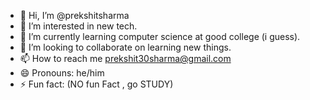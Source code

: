 - 👋 Hi, I’m @prekshitsharma
- 👀 I’m interested in new tech.
- 🌱 I’m currently learning computer science at good college (i guess).
- 💞️ I’m looking to collaborate on learning new things.
- 📫 How to reach me prekshit30sharma@gmail.com
- 😄 Pronouns: he/him
- ⚡ Fun fact: (NO fun Fact , go STUDY)

<!---
prekshitsharma/prekshitsharma is a ✨ special ✨ repository because its `README.md` (this file) appears on your GitHub profile.
You can click the Preview link to take a look at your changes.
--->
